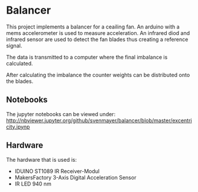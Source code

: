 # Balancer
This project implements a balancer for a ceailing fan.
An arduino with a mems accelerometer is used to measure acceleration. An
infrared diod and infrared sensor are used to detect the fan blades thus
creating a reference signal.

The data is transmitted to a computer where the final imbalance is calculated.

After calculating the imbalance the counter weights can be distributed onto
the blades.

## Notebooks
The jupyter notebooks can be viewed under:
http://nbviewer.jupyter.org/github/svenmayer/balancer/blob/master/excentricity.ipynp

## Hardware
The hardware that is used is:
  * IDUINO ST1089 IR Receiver-Modul
  * MakersFactory 3-Axis Digital Acceleration Sensor
  * IR LED 940 nm
